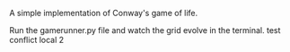 
A simple implementation of Conway's game of life.

Run the gamerunner.py file and watch the grid evolve in the terminal. test conflict local 2
